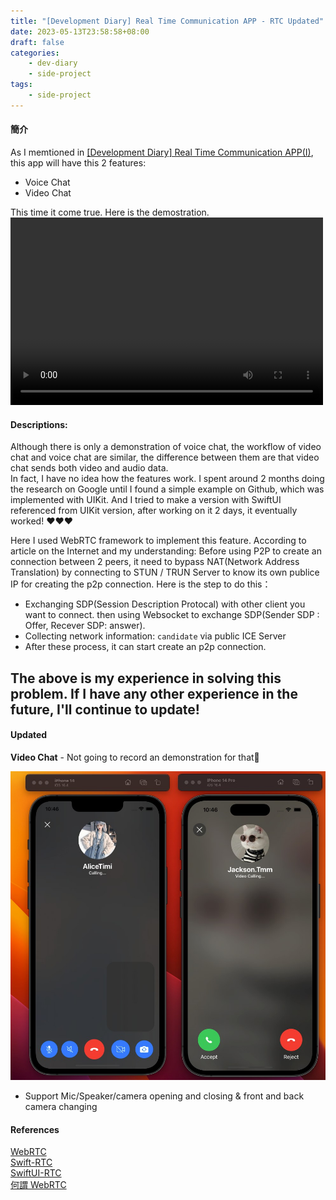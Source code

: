 ```yaml
---
title: "[Development Diary] Real Time Communication APP - RTC Updated"
date: 2023-05-13T23:58:58+08:00
draft: false
categories:
    - dev-diary
    - side-project
tags: 
    - side-project 
---
```


#### 簡介
As I memtioned in [[Development Diary] Real Time Communication APP(I)](/post/chat-app-init), this app will have this 2 features:
* Voice Chat
* Video Chat

This time it come true. Here is the demostration.   
<video src="/videos/chat-app/voice-chat.mp4" controls="controls" width="500" height="300"></video> 

#### Descriptions:
Although there is only a demonstration of voice chat, the workflow of video chat and voice chat are similar, the difference between them are that video chat sends both video and audio data.  
In fact, I have no idea how the features work. I spent around 2 months doing the research on Google until I found a simple example on Github, which was implemented with UIKit. And I tried to make a version with SwiftUI referenced from UIKit version, after working on it 2 days, it eventually worked! ❤️❤️❤️  


Here I used WebRTC framework to implement this feature. According to article on the Internet and my understanding: Before using P2P to create an connection between 2 peers, it need to bypass NAT(Network Address Translation) by connecting to STUN / TRUN Server to know its own publice IP for creating  the p2p connection. Here is the step to do this：  

* Exchanging SDP(Session Description Protocal) with other client you want to connect. then using Websocket to exchange SDP(Sender SDP : Offer, Recever SDP: answer).
* Collecting network information: `candidate` via public ICE Server
* After these process, it can start create an p2p connection.

The above is my experience in solving this problem. If I have any other experience in the future, I'll continue to update!  
--- 
#### Updated

**Video Chat** - Not going to record an demonstration for that🤣

![VideoChat](/images/chat-app/video-chat.jpg)
- Support Mic/Speaker/camera opening and closing & front and back camera changing

#### References
[WebRTC](https://webrtc.org/)  
[Swift-RTC](https://github.com/stasel/WebRTC-iOS)  
[SwiftUI-RTC](https://github.com/luqigit/WebRTC-iOS-SwiftUI)  
[何謂 WebRTC](https://ithelp.ithome.com.tw/articles/10236998)  